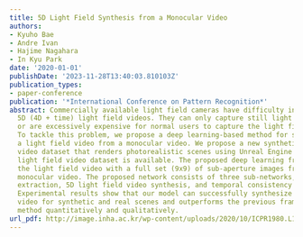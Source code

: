 ```yaml
---
title: 5D Light Field Synthesis from a Monocular Video
authors:
- Kyuho Bae
- Andre Ivan
- Hajime Nagahara
- In Kyu Park
date: '2020-01-01'
publishDate: '2023-11-28T13:40:03.810103Z'
publication_types:
- paper-conference
publication: '*International Conference on Pattern Recognition*'
abstract: Commercially available light field cameras have difficulty in capturing
  5D (4D + time) light field videos. They can only capture still light field images
  or are excessively expensive for normal users to capture the light field video.
  To tackle this problem, we propose a deep learning-based method for synthesizing
  a light field video from a monocular video. We propose a new synthetic light field
  video dataset that renders photorealistic scenes using Unreal Engine because no
  light field video dataset is available. The proposed deep learning framework synthesizes
  the light field video with a full set (9x9) of sub-aperture images from a normal
  monocular video. The proposed network consists of three sub-networks, namely, feature
  extraction, 5D light field video synthesis, and temporal consistency refinement.
  Experimental results show that our model can successfully synthesize the light field
  video for synthetic and real scenes and outperforms the previous frame-by-frame
  method quantitatively and qualitatively.
url_pdf: http://image.inha.ac.kr/wp-content/uploads/2020/10/ICPR1980.L1u63.pdf
---
```

